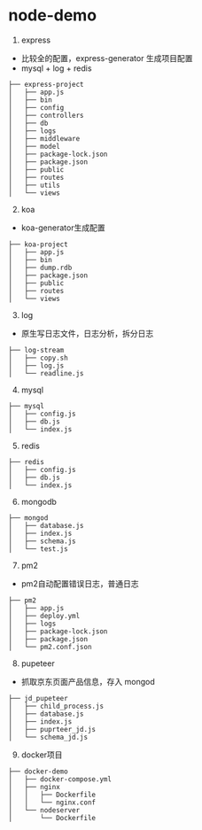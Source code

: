 # node-demo
1. express
- 比较全的配置，express-generator 生成项目配置
- mysql + log  + redis
```
├── express-project
│   ├── app.js
│   ├── bin
│   ├── config
│   ├── controllers
│   ├── db
│   ├── logs
│   ├── middleware
│   ├── model
│   ├── package-lock.json
│   ├── package.json
│   ├── public
│   ├── routes
│   ├── utils
│   └── views
```

2. koa
- koa-generator生成配置
```
├── koa-project
│   ├── app.js
│   ├── bin
│   ├── dump.rdb
│   ├── package.json
│   ├── public
│   ├── routes
│   └── views
```
3. log
- 原生写日志文件，日志分析，拆分日志
```
├── log-stream
│   ├── copy.sh
│   ├── log.js
│   └── readline.js
```
4. mysql
```
├── mysql
│   ├── config.js
│   ├── db.js
│   └── index.js
```
5. redis
```
├── redis
│   ├── config.js
│   ├── db.js
│   └── index.js
```
6. mongodb
```
├── mongod
│   ├── database.js
│   ├── index.js
│   ├── schema.js
│   └── test.js
```
7. pm2
- pm2自动配置错误日志，普通日志
```
├── pm2
│   ├── app.js
│   ├── deploy.yml
│   ├── logs
│   ├── package-lock.json
│   ├── package.json
│   └── pm2.conf.json
```
8. pupeteer
- 抓取京东页面产品信息，存入 mongod
```
├── jd_pupeteer
│   ├── child_process.js
│   ├── database.js
│   ├── index.js
│   ├── puprteer_jd.js
│   └── schema_jd.js
```
9. docker项目
```
├── docker-demo
│   ├── docker-compose.yml
│   ├── nginx
│   │   ├── Dockerfile
│   │   └── nginx.conf
│   └── nodeserver
│       └── Dockerfile
```
